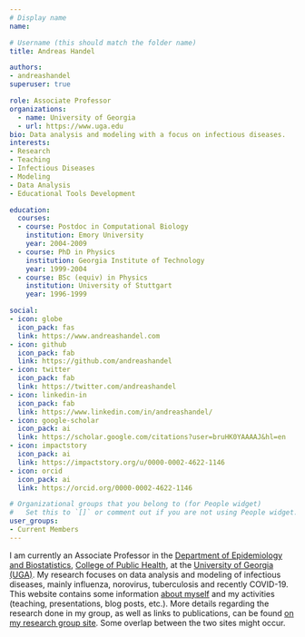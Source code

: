 ```yaml
---
# Display name
name: 

# Username (this should match the folder name)
title: Andreas Handel

authors:
- andreashandel
superuser: true

role: Associate Professor
organizations:
  - name: University of Georgia 
  - url: https://www.uga.edu
bio: Data analysis and modeling with a focus on infectious diseases.  
interests:
- Research
- Teaching
- Infectious Diseases 
- Modeling
- Data Analysis
- Educational Tools Development

education:
  courses:
  - course: Postdoc in Computational Biology
    institution: Emory University
    year: 2004-2009
  - course: PhD in Physics
    institution: Georgia Institute of Technology
    year: 1999-2004
  - course: BSc (equiv) in Physics
    institution: University of Stuttgart
    year: 1996-1999

social:
- icon: globe
  icon_pack: fas
  link: https://www.andreashandel.com
- icon: github
  icon_pack: fab
  link: https://github.com/andreashandel
- icon: twitter
  icon_pack: fab
  link: https://twitter.com/andreashandel
- icon: linkedin-in
  icon_pack: fab
  link: https://www.linkedin.com/in/andreashandel/
- icon: google-scholar
  icon_pack: ai
  link: https://scholar.google.com/citations?user=bruHK0YAAAAJ&hl=en
- icon: impactstory
  icon_pack: ai
  link: https://impactstory.org/u/0000-0002-4622-1146
- icon: orcid
  icon_pack: ai
  link: https://orcid.org/0000-0002-4622-1146

# Organizational groups that you belong to (for People widget)
#   Set this to `[]` or comment out if you are not using People widget.  
user_groups:
- Current Members
---
```


I am currently an Associate Professor in the [Department of Epidemiology and Biostatistics](https://publichealth.uga.edu/departments/epidemiology-biostatistics/),
[College of Public Health](https://www.publichealth.uga.edu/), at the [University of Georgia (UGA)](https://www.uga.edu/). 
My research focuses on data analysis and modeling of infectious diseases, mainly influenza, norovirus, tuberculosis and recently COVID-19. 
This website contains some information [about myself](/aboutme/) and my activities (teaching, presentations, blog posts, etc.). 
More details regarding the research done in my group, as well as links to publications, can be found [on my research group site](https://handelgroup.uga.edu/). 
Some overlap between the two sites might occur.




